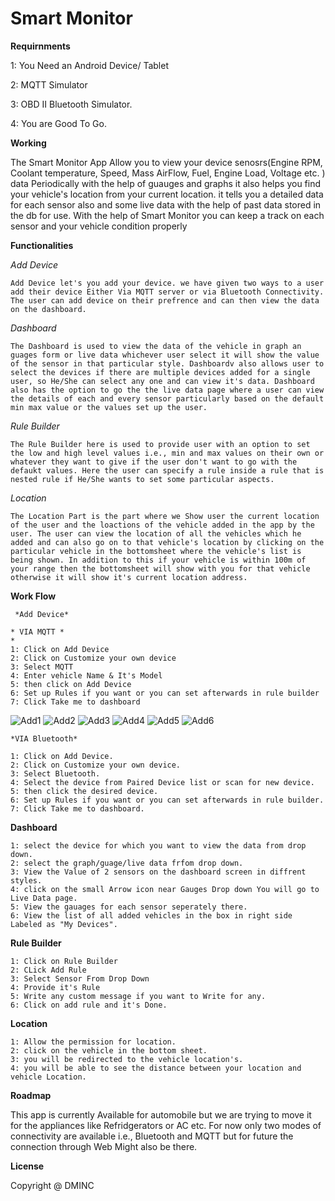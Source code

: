 # Smart Monitor

  **Requirnments**

   1: You Need an Android Device/ Tablet

   2: MQTT Simulator

   3: OBD II Bluetooth Simulator.
   
   4: You are Good To Go. 

  **Working**
  
  The Smart Monitor App Allow you to view your device senosrs(Engine RPM, Coolant temperature, Speed, Mass AirFlow, Fuel, Engine Load, Voltage etc. ) data Periodically with the help of guauges and graphs it also helps you find your vehicle's location from your current location. it tells you a detailed data for each sensor also and some live data with the help of past data stored in the db for use. With the help of Smart Monitor you can keep a track on each sensor and your vehicle condition properly

 **Functionalities**

  *Add Device*

    Add Device let's you add your device. we have given two ways to a user add their device Either Via MQTT server or via Bluetooth Connectivity. The user can add device on their prefrence and can then view the data on the dashboard.

  *Dashboard*

    The Dashboard is used to view the data of the vehicle in graph an guages form or live data whichever user select it will show the value of the sensor in that particular style. Dashboardv also allows user to select the devices if there are multiple devices added for a single user, so He/She can select any one and can view it's data. Dashboard also has the option to go the the live data page where a user can view the details of each and every sensor particularly based on the default min max value or the values set up the user.

  *Rule Builder*

    The Rule Builder here is used to provide user with an option to set the low and high level values i.e., min and max values on their own or whatever they want to give if the user don't want to go with the defaukt values. Here the user can specify a rule inside a rule that is nested rule if He/She wants to set some particular aspects. 

  *Location*

    The Location Part is the part where we Show user the current location of the user and the loactions of the vehicle added in the app by the user. The user can view the location of all the vehicles which he added and can also go on to that vehicle's location by clicking on the particular vehicle in the bottomsheet where the vehicle's list is being shown. In addition to this if your vehicle is within 100m of your range then the bottomsheet will show with you for that vehicle otherwise it will show it's current location address.

  **Work Flow**

     *Add Device*

    * VIA MQTT *
    * 
    1: Click on Add Device
	2: Click on Customize your own device 
	3: Select MQTT
	4: Enter vehicle Name & It's Model
	5: then click on Add Device
	6: Set up Rules if you want or you can set afterwards in rule builder
	7: Click Take me to dashboard 
	
![Add1](https://user-images.githubusercontent.com/60218281/92254399-77566800-eeee-11ea-8d6f-ecbf8817ab10.jpg)
![Add2](https://user-images.githubusercontent.com/60218281/92254502-9e149e80-eeee-11ea-8a76-ce699ee3cf56.jpg)
![Add3](https://user-images.githubusercontent.com/60218281/92254538-acfb5100-eeee-11ea-9b6d-48befd107960.jpg)
![Add4](https://user-images.githubusercontent.com/60218281/92254594-c2707b00-eeee-11ea-93e8-e9b708a9c4db.jpg)
![Add5](https://user-images.githubusercontent.com/60218281/92254604-c56b6b80-eeee-11ea-834a-2cce359a59c3.jpg)
![Add6](https://user-images.githubusercontent.com/60218281/92254608-c6040200-eeee-11ea-8fd5-a9c3649991bc.jpg)

	
	
    *VIA Bluetooth*

    1: Click on Add Device.
	2: Click on Customize your own device.
	3: Select Bluetooth.
	4: Select the device from Paired Device list or scan for new device.
	5: then click the desired device.
	6: Set up Rules if you want or you can set afterwards in rule builder.
	7: Click Take me to dashboard.

  **Dashboard**

    1: select the device for which you want to view the data from drop down.
	2: select the graph/guage/live data frfom drop down.
	3: View the Value of 2 sensors on the dashboard screen in diffrent styles.
	4: click on the small Arrow icon near Gauges Drop down You will go to Live Data page.
	5: View the gauages for each sensor seperately there.
	6: View the list of all added vehicles in the box in right side Labeled as "My Devices". 

  **Rule Builder**

    1: Click on Rule Builder
	2: CLick Add Rule
	3: Select Sensor From Drop Down
	4: Provide it's Rule
	5: Write any custom message if you want to Write for any.
	6: Click on add rule and it's Done.

  **Location**

    1: Allow the permission for location.
	2: click on the vehicle in the bottom sheet.
	3: you will be redirected to the vehicle location's.
	4: you will be able to see the distance between your location and vehicle Location.

**Roadmap**

  This app is currently Available for automobile but we are trying to move it for the appliances like Refridgerators or AC etc. For now only two modes of connectivity are available i.e., Bluetooth and MQTT but for future the connection through Web Might also be there.

**License**

  Copyright @ DMINC  


